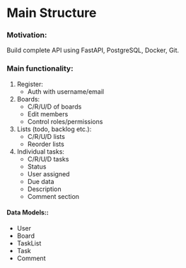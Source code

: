 # Main Structure

### Motivation:
Build complete API using FastAPI, PostgreSQL, Docker, Git.

### Main functionality:
1. Register:
	* Auth with username/email
2. Boards:
	* C/R/U/D of boards
	* Edit members
	* Control roles/permissions
3. Lists (todo, backlog etc.):
	* C/R/U/D lists
	* Reorder lists
4. Individual tasks:
	* C/R/U/D tasks
	* Status
	* User assigned
	* Due data
	* Description
	* Comment section
#### Data Models::
* User
* Board
* TaskList
* Task
* Comment